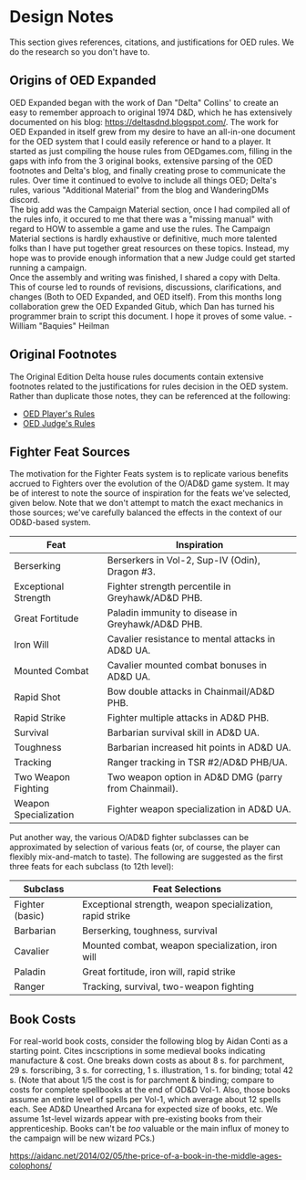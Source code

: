 # Design Notes

This section gives references, citations, and justifications for OED rules. We do the research so you don't have to.

## Origins of OED Expanded
OED Expanded began with the work of Dan "Delta" Collins' to create an easy to remember approach to original 1974 D&D, which he has extensively documented on his blog: https://deltasdnd.blogspot.com/.  The work for OED Expanded in itself grew from my desire to have an all-in-one document for the OED system that I could easily reference or hand to a player.  It started as just compiling the house rules from OEDgames.com, filling in the gaps with info from the 3 original books, extensive parsing of the OED footnotes and Delta's blog, and finally creating prose to communicate the rules.  Over time it continued to evolve to include all things OED; Delta's rules, various "Additional Material" from the blog and WanderingDMs discord.  
The big add was the Campaign Material section, once I had compiled all of the rules info, it occured to me that there was a "missing manual" with regard to HOW to assemble a game and use the rules.  The Campaign Material sections is hardly exhaustive or definitive, much more talented folks than I have put together great resources on these topics.  Instead, my hope was to provide enough information that a new Judge could get started running a campaign.  
Once the assembly and writing was finished, I shared a copy with Delta.  This of course led to rounds of revisions, discussions, clarifications, and changes (Both to OED Expanded, and OED itself).  From this months long collaboration grew the OED Expanded Gitub, which Dan has turned his programmer brain to script this document.  I hope it proves of some value.
-William "Baquies" Heilman

## Original Footnotes
The Original Edition Delta house rules documents contain extensive footnotes related to the justifications for rules decision in the OED system.  Rather than duplicate those notes, they can be referenced at the following:
- [OED Player's Rules](http://oedgames.com/OED-PlayersRules-1.0.7.pdf)
- [OED Judge's Rules](http://oedgames.com/OED-JudgesRules-1.0.7.pdf)

## Fighter Feat Sources

The motivation for the Fighter Feats system is to replicate various benefits accrued to Fighters over the evolution of the O/AD&D game system. It may be of interest to note the source of inspiration for the feats we've selected, given below. Note that we don't attempt to match the exact mechanics in those sources; we've carefully balanced the effects in the context of our OD&D-based system.

| Feat                  | Inspiration                                               |
|-----------------------|-----------------------------------------------------------|
| Berserking            | Berserkers in Vol-2, Sup-IV (Odin), Dragon #3.            |
| Exceptional Strength  | Fighter strength percentile in Greyhawk/AD&D PHB.         |
| Great Fortitude       | Paladin immunity to disease in Greyhawk/AD&D PHB.         |
| Iron Will             | Cavalier resistance to mental attacks in AD&D UA.         |
| Mounted Combat        | Cavalier mounted combat bonuses in AD&D UA.               |
| Rapid Shot            | Bow double attacks in Chainmail/AD&D PHB.                 |
| Rapid Strike          | Fighter multiple attacks in AD&D PHB.                     |
| Survival              | Barbarian survival skill in AD&D UA.                      |
| Toughness             | Barbarian increased hit points in AD&D UA.                |
| Tracking              | Ranger tracking in TSR #2/AD&D PHB/UA.                    |
| Two Weapon Fighting   | Two weapon option in AD&D DMG (parry from Chainmail).     |
| Weapon Specialization | Fighter weapon specialization in AD&D UA.                 |

Put another way, the various O/AD&D fighter subclasses can be approximated by selection of various feats (or, of course, the player can flexibly mix-and-match to taste). The following are suggested as the first three feats for each subclass (to 12th level):

| Subclass        | Feat Selections                                           |
|-----------------|-----------------------------------------------------------|
| Fighter (basic) | Exceptional strength, weapon specialization, rapid strike |
| Barbarian       | Berserking, toughness, survival                           |
| Cavalier        | Mounted combat, weapon specialization, iron will          |
| Paladin         | Great fortitude, iron will, rapid strike                  |
| Ranger          | Tracking, survival, two-weapon fighting                   |

## Book Costs

For real-world book costs, consider the following blog by Aidan Conti as a starting point. Cites incscriptions in some medieval books indicating manufacture & cost. One breaks down costs as about 8 s. for parchment, 29 s. forscribing, 3 s. for correcting, 1 s. illustration, 1 s. for binding; total 42 s. (Note that about 1/5 the cost is for parchment & binding; compare to costs for complete spellbooks at the end of OD&D Vol-1. Also, those books assume an entire level of spells per Vol-1, which average about 12 spells each. See AD&D Unearthed Arcana for expected size of books, etc. We assume 1st-level wizards appear with pre-existing books from their apprenticeship. Books can't be _too_ valuable or the main influx of money to the campaign will be new wizard PCs.)

https://aidanc.net/2014/02/05/the-price-of-a-book-in-the-middle-ages-colophons/


